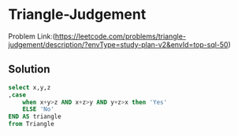 # Triangle-Judgement

Problem Link:(https://leetcode.com/problems/triangle-judgement/description/?envType=study-plan-v2&envId=top-sql-50)

## Solution

```sql
select x,y,z
,case 
    when x+y>z AND x+z>y AND y+z>x then 'Yes'
    ELSE 'No'
END AS triangle    
from Triangle

```

